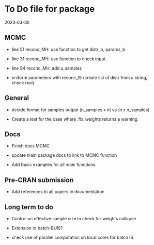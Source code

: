 To Do file for package
================
2023-03-30

## MCMC

- line 51 reconc_MH: use function to get distr_b, params_b

- line 31 reconc_MH: use function to check input

- line 94 reconc_MH: add u_samples

- uniform parameters with reconc_IS (create list of distr from a string,
  check rest)

## General

- decide format for samples output (n_samples x n) vs (n x n_samples)

- Create a test for the case where .fix_weights returns a warning.

## Docs

- Finish docs MCMC

- update main package docs to link to MCMC function

- Add basic examples for all main functions

## Pre-CRAN submission

- Add references to all papers in documentation

## Long term to do

- Control on effective sample size to check for weights collapse

- Extension to batch-BUIS?

- check use of parallel computation on local cores for batch IS.

